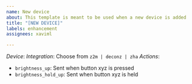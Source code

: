 ```yaml
---
name: New device
about: This template is meant to be used when a new device is added
title: "[NEW DEVICE]"
labels: enhancement
assignees: xaviml

---
```


_Device_: 
_Integration_: Choose from `z2m | deconz | zha`
_Actions_:
- `brightness_up`: Sent when button xyz is pressed
- `brightness_hold_up`: Sent when button xyz is held
